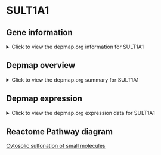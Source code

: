 <h1>SULT1A1</h1>

<h2>Gene information</h2>
<details>
  <summary>Click to view the depmap.org information for SULT1A1</summary>
  <iframe src="https://depmap.org/portal/gene/SULT1A1?tab=about" style="border:none;width:100%;height:800px"></iframe>
</details>

<h2>Depmap overview</h2>
<details>
  <summary>Click to view the depmap.org summary for SULT1A1</summary>
  <iframe src="https://depmap.org/portal/gene/SULT1A1?tab=overview" style="border:none;width:100%;height:800px"></iframe>
</details>

<h2>Depmap expression</h2>
<details>
  <summary>Click to view the depmap.org expression data for SULT1A1</summary>
  <iframe src="https://depmap.org/portal/gene/SULT1A1?tab=characterization" style="border:none;width:100%;height:800px"></iframe>
</details>



<h2>Reactome Pathway diagram</h2>
<a href="https://reactome.org/PathwayBrowser/#/R-HSA-156584">Cytosolic sulfonation of small molecules</a>



